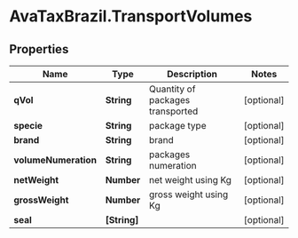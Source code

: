 # AvaTaxBrazil.TransportVolumes

## Properties
Name | Type | Description | Notes
------------ | ------------- | ------------- | -------------
**qVol** | **String** | Quantity of packages transported | [optional] 
**specie** | **String** | package type | [optional] 
**brand** | **String** | brand | [optional] 
**volumeNumeration** | **String** | packages numeration | [optional] 
**netWeight** | **Number** | net weight using Kg | [optional] 
**grossWeight** | **Number** | gross weight using Kg | [optional] 
**seal** | **[String]** |  | [optional] 


